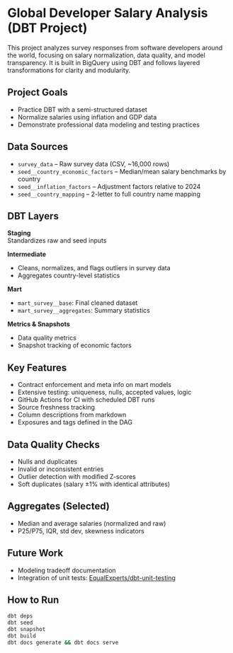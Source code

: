 # Global Developer Salary Analysis (DBT Project)

This project analyzes survey responses from software developers around the world, focusing on salary normalization, data quality, and model transparency. It is built in BigQuery using DBT and follows layered transformations for clarity and modularity.

## Project Goals

- Practice DBT with a semi-structured dataset
- Normalize salaries using inflation and GDP data
- Demonstrate professional data modeling and testing practices

## Data Sources

- `survey_data` – Raw survey data (CSV, ~16,000 rows)
- `seed__country_economic_factors` – Median/mean salary benchmarks by country
- `seed__inflation_factors` – Adjustment factors relative to 2024
- `seed__country_mapping` – 2-letter to full country name mapping

## DBT Layers

**Staging**  
Standardizes raw and seed inputs

**Intermediate**  
- Cleans, normalizes, and flags outliers in survey data  
- Aggregates country-level statistics

**Mart**  
- `mart_survey__base`: Final cleaned dataset  
- `mart_survey__aggregates`: Summary statistics

**Metrics & Snapshots**  
- Data quality metrics  
- Snapshot tracking of economic factors

## Key Features

- Contract enforcement and meta info on mart models
- Extensive testing: uniqueness, nulls, accepted values, logic
- GitHub Actions for CI with scheduled DBT runs
- Source freshness tracking
- Column descriptions from markdown
- Exposures and tags defined in the DAG

## Data Quality Checks

- Nulls and duplicates
- Invalid or inconsistent entries
- Outlier detection with modified Z-scores
- Soft duplicates (salary ±1% with identical attributes)

## Aggregates (Selected)

- Median and average salaries (normalized and raw)
- P25/P75, IQR, std dev, skewness indicators

## Future Work

- Modeling tradeoff documentation
- Integration of unit tests: [EqualExperts/dbt-unit-testing](https://github.com/EqualExperts/dbt-unit-testing)

## How to Run

```bash
dbt deps
dbt seed
dbt snapshot
dbt build
dbt docs generate && dbt docs serve
